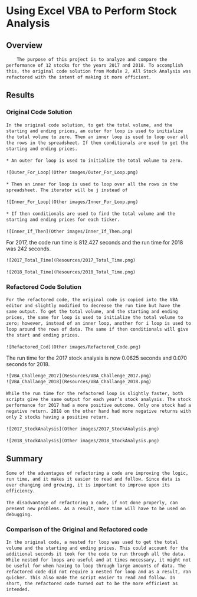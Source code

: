# **Using Excel VBA to Perform Stock Analysis**

## **Overview**

        The purpose of this project is to analyze and compare the performance of 12 stocks for the years 2017 and 2018. To accomplish this, the original code solution from Module 2, All Stock Analysis was refactored with the intent of making it more efficient. 


## **Results**
	
### Original Code Solution
	
	In the original code solution, to get the total volume, and the starting and ending prices, an outer for loop is used to initialize the total volume to zero. Then an inner loop is used to loop over all the rows in the spreadsheet. If then conditionals are used to get the starting and ending prices.  

	* An outer for loop is used to initialize the total volume to zero.

	![Outer_For_Loop](Other images/Outer_For_Loop.png)

	* Then an inner for loop is used to loop over all the rows in the spreadsheet. The iterator will be j instead of 

	![Inner_For_Loop](Other images/Inner_For_Loop.png)			

	* If then conditionals are used to find the total volume and the starting and ending prices for each ticker.

	![Inner_If_Then](Other images/Inner_If_Then.png)

For 2017, the code run time is 812.427 seconds and the run time for 2018 was 242 seconds. 

	![2017_Total_Time](Resources/2017_Total_Time.png)
	
	![2018_Total_Time](Resources/2018_Total_Time.png)

### Refactored Code Solution

	For the refactored code, the original code is copied into the VBA editor and slightly modified to decrease the run time but have the same output. To get the total volume, and the starting and ending prices, the same for loop is used to initialize the total volume to zero; however, instead of an inner loop, another for i loop is used to loop around the rows of data. The same if then conditionals will give the start and ending prices. 

	![Refactored_Cod](Other images/Refactored_Code.png)
	
The run time for the 2017 stock analysis is now 0.0625 seconds and 0.070 seconds for 2018. 

	![VBA_Challenge_2017](Resources/VBA_Challenge_2017.png)
	![VBA_Challange_2018](Resources/VBA_Challange_2018.png)
	
	While the run time for the refactored loop is slightly faster, both scripts give the same output for each year’s stock analysis. The stock performance for 2017 had a more positive outcome. Only one stock had a negative return. 2018 on the other hand had more negative returns with only 2 stocks having a positive return. 

	![2017_StockAnalysis](Other images/2017_StockAnalysis.png)
	
	![2018_StockAnalysis](Other images/2018_StockAnalysis.png)
  

## **Summary**

	Some of the advantages of refactoring a code are improving the logic, run time, and it makes it easier to read and follow. Since data is ever changing and growing, it is important to improve upon its efficiency.   

	The disadvantage of refactoring a code, if not done properly, can present new problems. As a result, more time will have to be used on debugging. 


### Comparison of the Original and Refactored code

	In the original code, a nested for loop was used to get the total volume and the starting and ending prices. This could account for the additional seconds it took for the code to run through all the data. While nested for loops are useful and at times necessary, it might not be useful for when having to loop through large amounts of data. The refactored code did not require a nested for loop and as a result, ran quicker. This also made the script easier to read and follow. In short, the refactored code turned out to be the more efficient as intended. 


